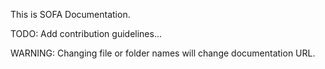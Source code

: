 This is SOFA Documentation.

TODO: Add contribution guidelines...

WARNING: Changing file or folder names will change documentation URL.
